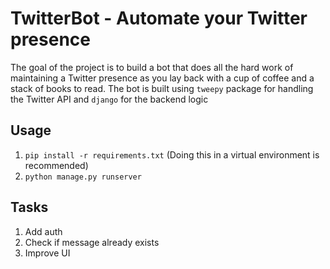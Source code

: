 # TwitterBot - Automate your Twitter presence

The goal of the project is to build a bot that does all the hard work of maintaining a Twitter presence as you lay back with a cup of coffee and a stack of books to read. The bot is built using `tweepy` package for handling the Twitter API and `django` for the backend logic 

## Usage

1. `pip install -r requirements.txt` (Doing this in a virtual environment is recommended)
2. `python manage.py runserver`

## Tasks 
1. Add auth
2. Check if message already exists
3. Improve UI